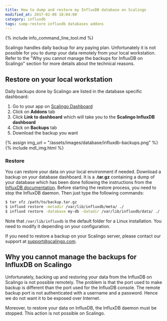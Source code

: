 ```yaml
---
title: How to dump and restore my InfluxDB database on Scalingo
modified_at: 2017-02-06 18:04:00
category: influxdb
tags: sump-restore influxdb databases addons
---
```


{% include info_command_line_tool.md %}

Scalingo handles daily backup for any paying plan. Unfortunately it is not possible for you to
dump your data remotely from your local workstation. Refer to the "Why you cannot manage the 
backups for InfluxDB on Scalingo" section for more details about the technical reasons.

## Restore on your local workstation

Daily backups done by Scalingo are listed in the database specific dashboard:

1. Go to your app on [Scalingo Dashboard](https://my.scalingo.com/apps)
2. Click on **Addons** tab
3. Click **Link to dashboard** which will take you to the **Scalingo InfluxDB dashboard**
4. Click on **Backups** tab
5. Download the backup you want

{% assign img_url = "/assets/images/database/influxdb-backups.png" %}
{% include mdl_img.html %}

### Restore

You can restore your data on your local environment if needed. Download a backup on your database
dashboard. It is a **.tar.gz** containing a dump of your database which has been
done following the instructions from the [InfluxDB 
documentation](https://docs.influxdata.com/influxdb/v1.2/administration/backup_and_restore/).
Before starting the restore process, you need to stop the InfluxDB daemon. Then just type 
the following commands:

```bash
$ tar xfz /path/to/backup.tar.gz
$ influxd restore -metadir /var/lib/influxdb/meta/ ./
$ influxd restore -database my-db -datadir /var/lib/influxdb/data/ ./
```

Note that `/var/lib/influxdb` is the default folder for a Linux installation. You need to modify it
depending on your configuration.

If you need to restore a backup on your Scalingo server, please contact our support at support@scalingo.com.

## Why you cannot manage the backups for InfluxDB on Scalingo

Unfortunately, backing up and restoring your data from the InfluxDB on Scalingo is not possible
remotely. The problem is that the port used to make backup is different than the port used for the
InfluxDB console. The remote backup port is not authenticated with a username and a password. Hence
we do not want it to be exposed over Internet. 

Moreover, to restore your data on InfluxDB, the InfluxDB daemon must be stopped. This action is not
possible on Scalingo.
